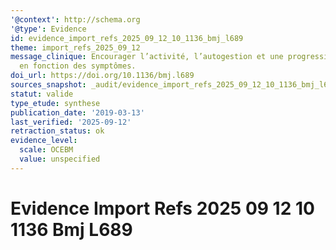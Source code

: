 ```yaml
---
'@context': http://schema.org
'@type': Evidence
id: evidence_import_refs_2025_09_12_10_1136_bmj_l689
theme: import_refs_2025_09_12
message_clinique: Encourager l’activité, l’autogestion et une progression graduée
  en fonction des symptômes.
doi_url: https://doi.org/10.1136/bmj.l689
sources_snapshot: _audit/evidence_import_refs_2025_09_12_10_1136_bmj_l689.json
statut: valide
type_etude: synthese
publication_date: '2019-03-13'
last_verified: '2025-09-12'
retraction_status: ok
evidence_level:
  scale: OCEBM
  value: unspecified
---
```

# Evidence Import Refs 2025 09 12 10 1136 Bmj L689


